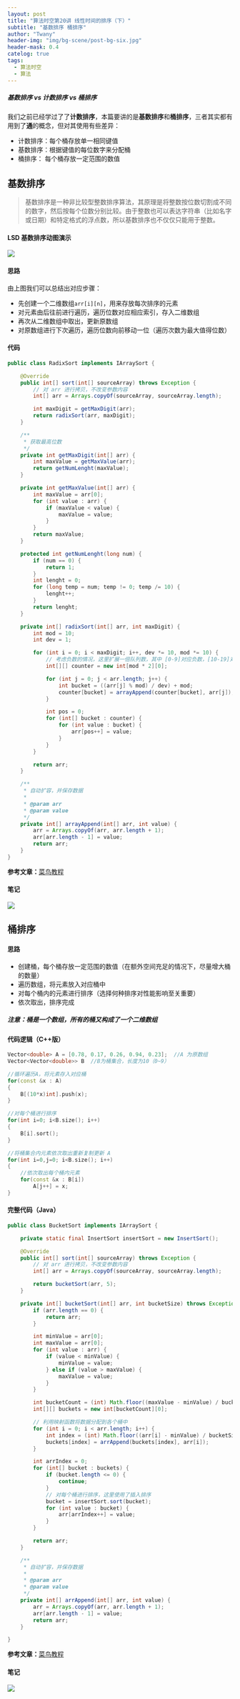 ```yaml
---
layout: post
title: "算法时空第20讲 线性时间的排序（下）"
subtitle: "基数排序 桶排序"
author: "Twany"
header-img: "img/bg-scene/post-bg-six.jpg"
header-mask: 0.4
catelog: true
tags:
  - 算法时空
  - 算法
---
```



##### 基数排序 vs 计数排序 vs 桶排序
我们之前已经学过了了**计数排序**，本篇要讲的是**基数排序**和**桶排序**，三者其实都有用到了**通**的概念，但对其使用有些差异：
- 计数排序：每个桶存放单一相同键值
- 基数排序：根据键值的每位数字来分配桶
- 桶排序：  每个桶存放一定范围的数值

## 基数排序
> 基数排序是一种非比较型整数排序算法，其原理是将整数按位数切割成不同的数字，然后按每个位数分别比较。由于整数也可以表达字符串（比如名字或日期）和特定格式的浮点数，所以基数排序也不仅仅只能用于整数。
#### LSD 基数排序动图演示
![](https://www.runoob.com/wp-content/uploads/2019/03/radixSort.gif)

#### 思路
由上图我们可以总结出对应步骤：
- 先创建一个二维数组`arr[i][n]`，用来存放每次排序的元素
- 对元素由后往前进行遍历，遍历位数对应相应索引，存入二维数组
- 再次从二维数组中取出，更新原数组
- 对原数组进行下次遍历，遍历位数向前移动一位（遍历次数为最大值得位数）

#### 代码
```java
public class RadixSort implements IArraySort {

    @Override
    public int[] sort(int[] sourceArray) throws Exception {
        // 对 arr 进行拷贝，不改变参数内容
        int[] arr = Arrays.copyOf(sourceArray, sourceArray.length);

        int maxDigit = getMaxDigit(arr);
        return radixSort(arr, maxDigit);
    }

    /**
     * 获取最高位数
     */
    private int getMaxDigit(int[] arr) {
        int maxValue = getMaxValue(arr);
        return getNumLenght(maxValue);
    }

    private int getMaxValue(int[] arr) {
        int maxValue = arr[0];
        for (int value : arr) {
            if (maxValue < value) {
                maxValue = value;
            }
        }
        return maxValue;
    }

    protected int getNumLenght(long num) {
        if (num == 0) {
            return 1;
        }
        int lenght = 0;
        for (long temp = num; temp != 0; temp /= 10) {
            lenght++;
        }
        return lenght;
    }

    private int[] radixSort(int[] arr, int maxDigit) {
        int mod = 10;
        int dev = 1;

        for (int i = 0; i < maxDigit; i++, dev *= 10, mod *= 10) {
            // 考虑负数的情况，这里扩展一倍队列数，其中 [0-9]对应负数，[10-19]对应正数 (bucket + 10)
            int[][] counter = new int[mod * 2][0];

            for (int j = 0; j < arr.length; j++) {
                int bucket = ((arr[j] % mod) / dev) + mod;
                counter[bucket] = arrayAppend(counter[bucket], arr[j]);
            }

            int pos = 0;
            for (int[] bucket : counter) {
                for (int value : bucket) {
                    arr[pos++] = value;
                }
            }
        }

        return arr;
    }

    /**
     * 自动扩容，并保存数据
     *
     * @param arr
     * @param value
     */
    private int[] arrayAppend(int[] arr, int value) {
        arr = Arrays.copyOf(arr, arr.length + 1);
        arr[arr.length - 1] = value;
        return arr;
    }
}
```
**参考文章：**[菜鸟教程](https://www.runoob.com/w3cnote/radix-sort.html)
#### 笔记
![](https://i.loli.net/2019/07/31/5d406b317414e15007.jpg)

## 桶排序
#### 思路
- 创建桶，每个桶存放一定范围的数值（在额外空间充足的情况下，尽量增大桶的数量）
- 遍历数组，将元素放入对应桶中
- 对每个桶内的元素进行排序（选择何种排序对性能影响至关重要）
- 依次取出，排序完成

##### 注意：桶是一个数组，所有的桶又构成了一个二维数组

#### 代码逻辑（C++版）
```C++
Vector<double> A = [0.78, 0.17, 0.26, 0.94, 0.23];  //A 为原数组
Vector<Vector<double>> B  //B为桶集合，长度为10（0~9）

//循环遍历A，将元素存入对应桶
for(const &x : A)
{
    B[(10*x)int].push(x);
}

//对每个桶进行排序
for(int i=0; i<B.size(); i++)
{
    B[i].sort();
}

//将桶集合内元素依次取出重新复制更新 A
for(int i=0,j=0; i<B.size(); i++)
{
    //依次取出每个桶内元素
    for(const &x : B[i])
        A[j++] = x;
}
```

#### 完整代码（Java）
```java
public class BucketSort implements IArraySort {

    private static final InsertSort insertSort = new InsertSort();

    @Override
    public int[] sort(int[] sourceArray) throws Exception {
        // 对 arr 进行拷贝，不改变参数内容
        int[] arr = Arrays.copyOf(sourceArray, sourceArray.length);

        return bucketSort(arr, 5);
    }

    private int[] bucketSort(int[] arr, int bucketSize) throws Exception {
        if (arr.length == 0) {
            return arr;
        }

        int minValue = arr[0];
        int maxValue = arr[0];
        for (int value : arr) {
            if (value < minValue) {
                minValue = value;
            } else if (value > maxValue) {
                maxValue = value;
            }
        }

        int bucketCount = (int) Math.floor((maxValue - minValue) / bucketSize) + 1;
        int[][] buckets = new int[bucketCount][0];

        // 利用映射函数将数据分配到各个桶中
        for (int i = 0; i < arr.length; i++) {
            int index = (int) Math.floor((arr[i] - minValue) / bucketSize);
            buckets[index] = arrAppend(buckets[index], arr[i]);
        }

        int arrIndex = 0;
        for (int[] bucket : buckets) {
            if (bucket.length <= 0) {
                continue;
            }
            // 对每个桶进行排序，这里使用了插入排序
            bucket = insertSort.sort(bucket);
            for (int value : bucket) {
                arr[arrIndex++] = value;
            }
        }

        return arr;
    }

    /**
     * 自动扩容，并保存数据
     *
     * @param arr
     * @param value
     */
    private int[] arrAppend(int[] arr, int value) {
        arr = Arrays.copyOf(arr, arr.length + 1);
        arr[arr.length - 1] = value;
        return arr;
    }

}
```

**参考文章：**[菜鸟教程](https://www.runoob.com/w3cnote/bucket-sort.html)
#### 笔记
![](https://i.loli.net/2019/07/31/5d406b67a8aa337804.jpg)

